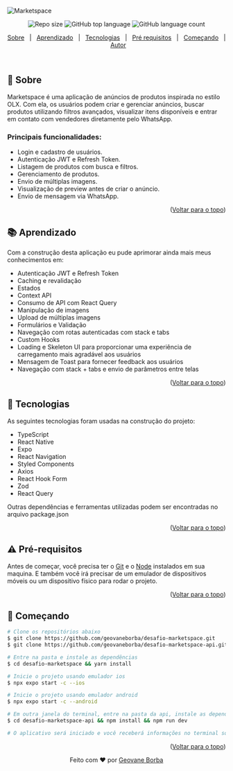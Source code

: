 ![Marketspace](https://github.com/user-attachments/assets/123a4778-ad57-456b-b0c8-f6edd97bd1ef)

<p align="center">
  <img alt="Repo size"  src="https://img.shields.io/github/repo-size/geovaneborba/desafio-marketspace?color=4f46e5&style=for-the-badge">
  <img alt="GitHub top language"  src="https://img.shields.io/github/languages/top/geovaneborba/desafio-marketspace?color=4f46e5&style=for-the-badge"> <img alt="GitHub language count"  src="https://img.shields.io/github/languages/count/geovaneborba/desafio-marketspace?color=4f46e5&style=for-the-badge">
</p>

<p align="center">
  <a href="#dart-sobre">Sobre</a> &#xa0; | &#xa0;
  <a href="#books-aprendizado">Aprendizado</a> &#xa0; | &#xa0;
  <a href="#rocket-tecnologias">Tecnologias</a> &#xa0; | &#xa0;
  <a href="#warning-pré-requisitos"> Pré requisitos</a> &#xa0; | &#xa0;
  <a href="#checkered_flag-começando">Começando</a> &#xa0; | &#xa0;
  <a href="https://github.com/geovaneborba" target="_blank">Autor</a>
</p>

<br>

## :dart: Sobre

Marketspace é uma aplicação de anúncios de produtos inspirada no estilo OLX. Com ela, os usuários podem criar e gerenciar anúncios, buscar produtos utilizando filtros avançados, visualizar itens disponíveis e entrar em contato com vendedores diretamente pelo WhatsApp.

### Principais funcionalidades:

- Login e cadastro de usuários.
- Autenticação JWT e Refresh Token.
- Listagem de produtos com busca e filtros.
- Gerenciamento de produtos.
- Envio de múltiplas imagens.
- Visualização de preview antes de criar o anúncio.
- Envio de mensagem via WhatsApp.

<p align="right">(<a href="#top">Voltar para o topo</a>)</p>

## :books: Aprendizado

Com a construção desta aplicação eu pude aprimorar ainda mais meus conhecimentos em:

- Autenticação JWT e Refresh Token
- Caching e revalidação
- Estados
- Context API
- Consumo de API com React Query
- Manipulação de imagens
- Upload de múltiplas imagens
- Formulários e Validação
- Navegação com rotas autenticadas com stack e tabs
- Custom Hooks
- Loading e Skeleton UI para proporcionar uma experiência de carregamento mais agradável aos usuários
- Mensagem de Toast para fornecer feedback aos usuários
- Navegação com stack + tabs e envio de parâmetros entre telas

<p align="right">(<a href="#top">Voltar para o topo</a>)</p>

## :rocket: Tecnologias

As seguintes tecnologias foram usadas na construção do projeto:

- TypeScript
- React Native
- Expo
- React Navigation
- Styled Components
- Axios
- React Hook Form
- Zod
- React Query

Outras dependências e ferramentas utilizadas podem ser encontradas no arquivo package.json

<p align="right">(<a href="#top">Voltar para o topo</a>)</p>

## :warning: Pré-requisitos

Antes de começar, você precisa ter o [Git](https://git-scm.com) e o [Node](https://nodejs.org/en/) instalados em sua maquina. E também você irá precisar de um emulador de dispositivos móveis ou um dispositivo físico para rodar o projeto.

<p align="right">(<a href="#top">Voltar para o topo</a>)</p>

## :checkered_flag: Começando

```bash
# Clone os repositórios abaixo
$ git clone https://github.com/geovaneborba/desafio-marketspace.git
$ git clone https://github.com/geovaneborba/desafio-marketspace-api.git

# Entre na pasta e instale as dependências
$ cd desafio-marketspace && yarn install

# Inicie o projeto usando emulador ios
$ npx expo start -c --ios

# Inicie o projeto usando emulador android
$ npx expo start -c --android

# Em outra janela do terminal, entre na pasta da api, instale as dependências e inicie o projeto
$ cd desafio-marketspace-api && npm install && npm run dev

# O aplicativo será iniciado e você receberá informações no terminal sobre o endereço e a porta onde ele estará disponível

```

<p align="right">(<a href="#top">Voltar para o topo</a>)</p>

<p align="center">Feito com ❤️ por <a href="https://github.com/geovaneborba" target="_blank">Geovane Borba</a></p>
